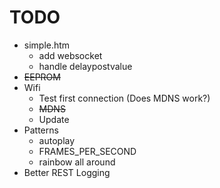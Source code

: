 # TODO
* simple.htm 
  * add websocket
  * handle delaypostvalue
* ~~EEPROM~~
* Wifi
  * Test first connection (Does MDNS work?)
  * ~~MDNS~~
  * Update 
* Patterns
  * autoplay
  * FRAMES_PER_SECOND
  * rainbow all around
* Better REST Logging
